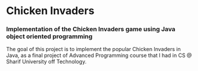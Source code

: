 # Chicken Invaders
### Implementation of the Chicken Invaders game using Java object oriented programming
The goal of this project is to implement the popular Chicken Invaders in Java, as a final project of Advanced Programming course that I had in CS @ Sharif University off Technology.
